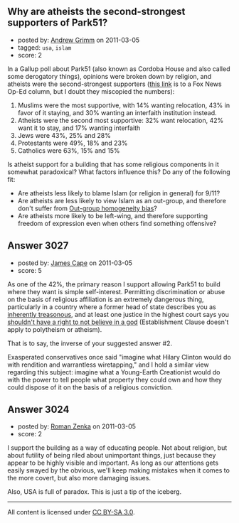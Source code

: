 ## Why are atheists the second-strongest supporters of Park51?

- posted by: [Andrew Grimm](https://stackexchange.com/users/-1/270-andrew-grimm) on 2011-03-05
- tagged: `usa`, `islam`
- score: 2

In a Gallup poll about Park51 (also known as Cordoba House and also called some derogatory things), opinions were broken down by religion, and atheists were the second-strongest supporters ([this link](http://www.foxnews.com/opinion/2010/11/23/mosque-near-ground-zero-matter-faith/) is to a Fox News Op-Ed column, but I doubt they miscopied the numbers):

 1. Muslims were the most supportive, with 14% wanting relocation, 43% in favor of it staying, and 30% wanting an interfaith institution instead.
 2. Atheists were the second most supportive: 32% want relocation, 42% want it to stay, and 17% wanting interfaith
 3. Jews were 43%, 25% and 28%
 4. Protestants were 49%, 18% and 23%
 5. Catholics were 63%, 15% and 15%

Is atheist support for a building that has some religious components in it somewhat paradoxical? What factors influence this? Do any of the following fit:

 - Are atheists less likely to blame Islam (or religion in general) for 9/11?
 - Are atheists are less likely to view Islam as an out-group, and therefore don't suffer from [Out-group homogeneity bias](http://en.wikipedia.org/wiki/Out-group_homogeneity_bias)?
 - Are atheists more likely to be left-wing, and therefore supporting freedom of expression even when others find something offensive?



## Answer 3027

- posted by: [James Cape](https://stackexchange.com/users/-1/1058-james-cape) on 2011-03-05
- score: 5

<p>As one of the 42%, the primary reason I support allowing Park51 to build where they want is simple self-interest. Permitting discrimination or abuse on the basis of religious affiliation is an extremely dangerous thing, particularly in a country where a former head of state describes you as <a href="http://www.sourcewatch.org/index.php?title=George_H.W._Bush_and_the_Atheists" rel="nofollow">inherently treasonous</a>, and at least one justice in the highest court says you <a href="http://caselaw.lp.findlaw.com/cgi-bin/getcase.pl?court=US&amp;navby=case&amp;vol=000&amp;invol=03-1693#dissent1" rel="nofollow">shouldn't have a right to not believe in a god</a> (Establishment Clause doesn't apply to polytheism or atheism).</p>

<p>That is to say, the inverse of your suggested answer #2.</p>

<p>Exasperated conservatives once said "imagine what Hilary Clinton would do with rendition and warrantless wiretapping," and I hold a similar view regarding this subject: imagine what a Young-Earth Creationist would do with the power to tell people what property they could own and how they could dispose of it on the basis of a religious conviction.</p>



## Answer 3024

- posted by: [Roman Zenka](https://stackexchange.com/users/-1/420-roman-zenka) on 2011-03-05
- score: 2

I support the building as a way of educating people. Not about religion, but about futility of being riled about unimportant things, just because they appear to be highly visible and important. As long as our attentions gets easily swayed by the obvious, we'll keep making mistakes when it comes to the more covert, but also more damaging issues.

Also, USA is full of paradox. This is just a tip of the iceberg.



---

All content is licensed under [CC BY-SA 3.0](https://creativecommons.org/licenses/by-sa/3.0/).
